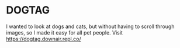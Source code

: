 # DOGTAG
I wanted to look at dogs and cats, but without having to scroll through images, so I made it easy for all pet people.
Visit https://dogtag.downair.repl.co/

